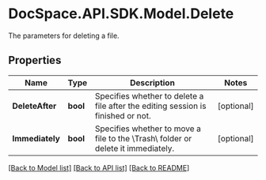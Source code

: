 # DocSpace.API.SDK.Model.Delete
The parameters for deleting a file.

## Properties

Name | Type | Description | Notes
------------ | ------------- | ------------- | -------------
**DeleteAfter** | **bool** | Specifies whether to delete a file after the editing session is finished or not. | [optional] 
**Immediately** | **bool** | Specifies whether to move a file to the \\Trash\\ folder or delete it immediately. | [optional] 

[[Back to Model list]](../README.md#documentation-for-models) [[Back to API list]](../README.md#documentation-for-api-endpoints) [[Back to README]](../README.md)

